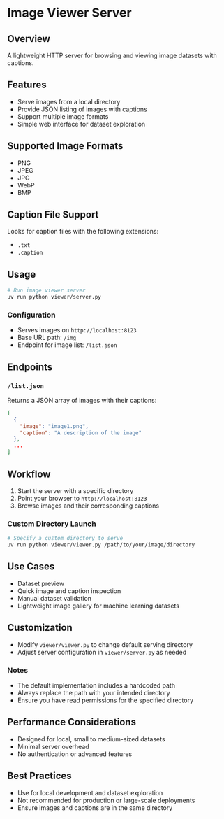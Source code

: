 # Image Viewer Server

## Overview

A lightweight HTTP server for browsing and viewing image datasets with captions.

## Features

- Serve images from a local directory
- Provide JSON listing of images with captions
- Support multiple image formats
- Simple web interface for dataset exploration

## Supported Image Formats

- PNG
- JPEG
- JPG
- WebP
- BMP

## Caption File Support

Looks for caption files with the following extensions:

- `.txt`
- `.caption`

## Usage

```bash
# Run image viewer server
uv run python viewer/server.py
```

### Configuration

- Serves images on `http://localhost:8123`
- Base URL path: `/img`
- Endpoint for image list: `/list.json`

## Endpoints

### `/list.json`

Returns a JSON array of images with their captions:

```json
[
  {
    "image": "image1.png",
    "caption": "A description of the image"
  },
  ...
]
```

## Workflow

1. Start the server with a specific directory
2. Point your browser to `http://localhost:8123`
3. Browse images and their corresponding captions

### Custom Directory Launch

```bash
# Specify a custom directory to serve
uv run python viewer/viewer.py /path/to/your/image/directory
```

## Use Cases

- Dataset preview
- Quick image and caption inspection
- Manual dataset validation
- Lightweight image gallery for machine learning datasets

## Customization

- Modify `viewer/viewer.py` to change default serving directory
- Adjust server configuration in `viewer/server.py` as needed

### Notes

- The default implementation includes a hardcoded path
- Always replace the path with your intended directory
- Ensure you have read permissions for the specified directory

## Performance Considerations

- Designed for local, small to medium-sized datasets
- Minimal server overhead
- No authentication or advanced features

## Best Practices

- Use for local development and dataset exploration
- Not recommended for production or large-scale deployments
- Ensure images and captions are in the same directory
